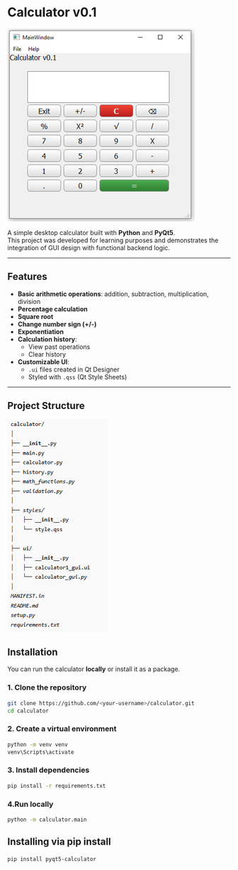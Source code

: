 # Calculator v0.1

![img_1.png](img_1.png)

A simple desktop calculator built with **Python** and **PyQt5**.  
This project was developed for learning purposes and demonstrates the integration of GUI design with functional backend logic.

---

## Features

- **Basic arithmetic operations**: addition, subtraction, multiplication, division
- **Percentage calculation**
- **Square root**
- **Change number sign (+/-)**
- **Exponentiation**
- **Calculation history**:
  - View past operations
  - Clear history
- **Customizable UI**:
  - `.ui` files created in Qt Designer
  - Styled with `.qss` (Qt Style Sheets)

---

## Project Structure

![img_3.png](img_3.png)

## Installation

You can run the calculator **locally** or install it as a package.

### **1. Clone the repository**
```bash
git clone https://github.com/<your-username>/calculator.git
cd calculator
```

### 2. Create a virtual environment
```bash
python -m venv venv
venv\Scripts\activate 
```
### 3. Install dependencies
```bash
pip install -r requirements.txt
```
### 4.Run locally
```bash
python -m calculator.main
```

## Installing via pip install
```bash
pip install pyqt5‑calculator
```








